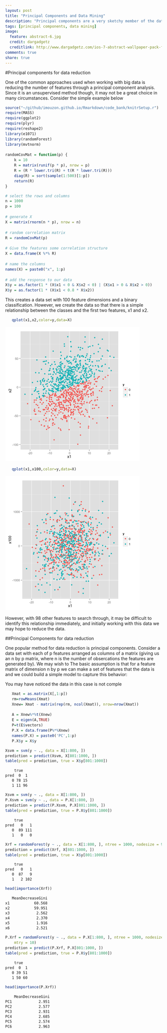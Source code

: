 ```yaml
---
layout: post
title: "Principal Components and Data Mining"
description: "Principal components are a very sketchy member of the data mining tool set."
tags: [principal components, data mining]
image:
  feature: abstract-6.jpg
  credit: dargadgetz
  creditlink: http://www.dargadgetz.com/ios-7-abstract-wallpaper-pack-for-iphone-5-and-ipod-touch-retina/
comments: true
share: true
---
```


#Principal components for data reduction

One of the common approaches used when working with big data is 
reducing the number of features through a principal component analysis.
Since it is an unsupervised method though, it may not be a great choice in many 
circumstances. Consider the simple example below
<!-- pca: R code (No Results in Document) -->

```r
source("~/github/imouzon.github.io/Rmarkdown/code_bank/knitrSetup.r")
require(MASS)
require(ggplot2)
require(plyr)
require(reshape2)
library(e1071)
library(randomForest)
library(mvtnorm)

randomCovMat = function(p) {
    k = 10
    R = matrix(runif(p * p), nrow = p)
    R = (R * lower.tri(R) + t(R * lower.tri(R)))
    diag(R) = sort(sample(1:500)[1:p])
    return(R)
}
```





```r
# select the rows and columns
n = 1000
p = 100

# generate X
X = matrix(rnorm(n * p), nrow = n)

# random correlation matrix
R = randomCovMat(p)

# Give the features some correlation structure
X = data.frame(X %*% R)

# name the columns
names(X) = paste0("x", 1:p)

# add the response to our data
X$y = as.factor(1 * (X$x1 < 0 & X$x2 < 0) | (X$x1 > 0 & X$x2 > 0))
X$y = as.factor(1 * (X$x1 < 0.8 * X$x2))
```

This creates a data set with 100 feature dimensions and a binary classification.
However, we create the data so that there is a simple relationship between the
classes and the first two features, x1 and x2.

<!-- class: R plot (results in document) -->

```r
   qplot(x1,x2,color=y,data=X)
```

![plot of chunk class](figure/class1.png) 

```r
   qplot(x1,x100,color=y,data=X)
```

![plot of chunk class](figure/class2.png) 


However, with 98 other features to search through, it may be difficult to
identify this relationship immediately, and initially working with this data
we may hope to reduce the data. 

##Principal Components for data reduction

One popular method for data reduction is principal components. 
Consider a data set with each of p features arranged as columns 
of a matrix (giving us an n by p matrix, where n is the number of obsercations the
features are generated by).  We may wish to The basic assumption is 
that for a feature matrix of dimension n by p we can make a set of features 
that the data is and we could build a simple model to capture this behavior:

You may have noticed the data in this case is not comple
<!-- plot: R plot (results in document) -->

```r
   Xmat = as.matrix(X[,1:p])
   rm=rowMeans(Xmat)
   Xnew= Xmat - matrix(rep(rm, ncol(Xmat)), nrow=nrow(Xmat))

   A = Xnew%*%t(Xnew)
   E = eigen(A,TRUE)
   P=t(E$vectors)
   P.X = data.frame(P%*%Xnew)
   names(P.X) = paste0('PC',1:p)
   P.X$y = X$y
```

<!-- 
http://psych.colorado.edu/wiki/lib/exe/fetch.php?media=labs:learnr:emily_-_principal_components_analysis_in_r:pca_how_to.pdf 
-->

<!-- svm: R code (No Results in Document) -->

```r
Xsvm = svm(y ~ ., data = X[1:800, ])
prediction = predict(Xsvm, X[801:1000, ])
table(pred = prediction, true = X$y[801:1000])
```

```
    true
pred  0  1
   0 78 15
   1 11 96
```



```r
Xsvm = svm(y ~ ., data = X[1:800, ])
P.Xsvm = svm(y ~ ., data = P.X[1:800, ])
prediction = predict(P.Xsvm, P.X[801:1000, ])
table(pred = prediction, true = P.X$y[801:1000])
```

```
    true
pred   0   1
   0  89 111
   1   0   0
```


<!-- randomForest: R code (No Results in Document) -->

```r
Xrf = randomForest(y ~ ., data = X[1:800, ], ntree = 1000, nodesize = 9, mtry = 10)
prediction = predict(Xrf, X[801:1000, ])
table(pred = prediction, true = X$y[801:1000])
```

```
    true
pred   0   1
   0  87   9
   1   2 102
```

```r
head(importance(Xrf))
```

```
   MeanDecreaseGini
x1           60.568
x2           59.951
x3            2.562
x4            2.370
x5            1.916
x6            2.521
```


<!-- randomForest: R code (No Results in Document) -->

```r
P.Xrf = randomForest(y ~ ., data = P.X[1:800, ], ntree = 1000, nodesize = 9, 
    mtry = 10)
prediction = predict(P.Xrf, P.X[801:1000, ])
table(pred = prediction, true = P.X$y[801:1000])
```

```
    true
pred  0  1
   0 39 51
   1 50 60
```

```r
head(importance(P.Xrf))
```

```
    MeanDecreaseGini
PC1            2.951
PC2            2.577
PC3            2.931
PC4            2.685
PC5            2.574
PC6            2.963
```









